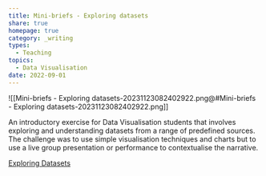 ```yaml
---
title: Mini-briefs - Exploring datasets
share: true
homepage: true
category: _writing
types:
  - Teaching
topics:
  - Data Visualisation
date: 2022-09-01
---
```



![[Mini-briefs - Exploring datasets-20231123082402922.png@#Mini-briefs - Exploring datasets-20231123082402922.png]]

An introductory exercise for Data Visualisation students that involves exploring and understanding datasets from a range of predefined sources. The challenge was to use simple visualisation techniques and charts but to use a live group presentation or performance to contextualise the narrative.   

[Exploring Datasets](https://gfte.notion.site/Exploring-Datasets-123cc36dcb894096b15220fc0bb6c424)